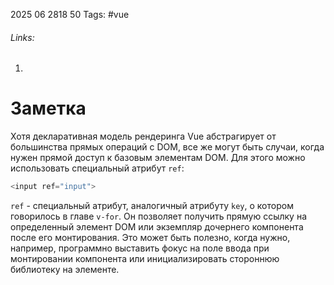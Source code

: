 2025 06 2818 50
Tags: #vue 
###### Links: 
1) 
# Заметка
Хотя декларативная модель рендеринга Vue абстрагирует от большинства прямых операций с DOM, все же могут быть случаи, когда нужен прямой доступ к базовым элементам DOM. Для этого можно использовать специальный атрибут `ref`:
```js
<input ref="input">
```
`ref` - специальный атрибут, аналогичный атрибуту `key`, о котором говорилось в главе `v-for`. Он позволяет получить прямую ссылку на определенный элемент DOM или экземпляр дочернего компонента после его монтирования. Это может быть полезно, когда нужно, например, программно выставить фокус на поле ввода при монтировании компонента или инициализировать стороннюю библиотеку на элементе.